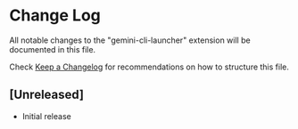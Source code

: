 # Change Log

All notable changes to the "gemini-cli-launcher" extension will be documented in this file.

Check [Keep a Changelog](http://keepachangelog.com/) for recommendations on how to structure this file.

## [Unreleased]

- Initial release
